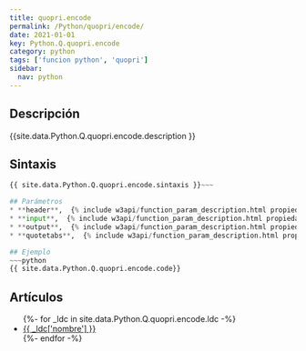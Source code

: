 ```yaml
---
title: quopri.encode
permalink: /Python/quopri/encode/
date: 2021-01-01
key: Python.Q.quopri.encode
category: python
tags: ['funcion python', 'quopri']
sidebar: 
  nav: python
---
```


## Descripción
{{site.data.Python.Q.quopri.encode.description }}

## Sintaxis
~~~python
{{ site.data.Python.Q.quopri.encode.sintaxis }}~~~

## Parámetros
* **header**,  {% include w3api/function_param_description.html propiedad=site.data.Python.Q.quopri.encode valor="header" %}
* **input**,  {% include w3api/function_param_description.html propiedad=site.data.Python.Q.quopri.encode valor="input" %}
* **output**,  {% include w3api/function_param_description.html propiedad=site.data.Python.Q.quopri.encode valor="output" %}
* **quotetabs**,  {% include w3api/function_param_description.html propiedad=site.data.Python.Q.quopri.encode valor="quotetabs" %}

## Ejemplo
~~~python
{{ site.data.Python.Q.quopri.encode.code}}
~~~

## Artículos
<ul>
{%- for _ldc in site.data.Python.Q.quopri.encode.ldc -%}
   <li>
       <a href="{{_ldc['url'] }}">{{ _ldc['nombre'] }}</a>
   </li>
{%- endfor -%}
</ul>
